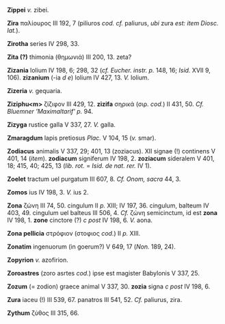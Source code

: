**Zippei** *v.* zibei.

**Zira** παλίουρος III 192, 7 (piliuros *cod. cf.* paliurus, *ubi* zura
*est: item Diosc. lat.*).

**Zirotha** series IV 298, 33.

**Zita (?)** thimonia (θημωνιά) III 200, 13. zeta?

**Zizania** lolium IV 198, 6; 298, 32 (*cf. Eucher. instr. p.* 148,
16; *Isid.* XVII 9, 106). **zizanium** (-ia *d e*) lolium IV 427, 13.
*V.* lolium.

**Zizeria** *v.* gequaria.

**Ziziphu\<m\>** ζίζιφον III 429, 12. **zizifa** σηρικά (σιρ. *cod.*) II
431, 50. *Cf. Bluemner 'Maximaltarif' p.* 94.

**Zizyga** rustice galla V 337, 27. *V.* galla.

**Zmaragdum** lapis pretiosus *Plac.* V 104, 15 (*v.* smar).

**Zodiacus** animalis V 337, 29; 401, 13 (zoziacus). XII signae (!)
continens V 401, 14 (*item*). **zodiacum** signiferum IV 198, 2.
**zoziacum** sideralem V 401, 18; 415, 40; 425, 13 (*lib. rot.* = *Isid.
de nat. rer.* IV 1).

**Zoelet** tractum uel purgatum III 607, 8. *Cf. Onom, sacra* 44, 3.

**Zomos** ius IV 198, 3. *V.* ius 2.

**Zona** ζώνη III 74, 50. cingulum II *p.* XIII; IV 197, 36. cingulum,
balteum IV 403, 49. cingulum uel balteus III 506, 4. *Cf.* ζώνη
semicinctum, id est **zona** IV 198, 1. **zone** cinctore (?) *c post*
IV 198, 6. *V.* aona.

**Zona pellicia** στρόφιον (στοφιος *cod.*) II *p.* XIII.

**Zonatim** ingenuorum (in goerum?) V 649, 17 (*Non.* 189, 24).

**Zopyrion** *v.* azofirion.

**Zoroastres** (zoro asrtes *cod.*) ipse est magister Babylonis V 337,
25.

**Zozum** (= zodion) graece animal V 337, 30. **zozia** signa *c
post* IV 198, 6.

**Zura** iaceu (!) III 539, 67. panatros III 541, 52. *Cf.* paliurus,
zira.

**Zythum** ζύθος III 315, 66.
